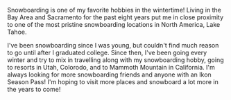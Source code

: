 Snowboarding is one of my favorite hobbies in the wintertime! Living in the Bay Area and Sacramento for the past eight years put me in close proximity to one of the most pristine snowboarding locations in North America, Lake Tahoe.

I've been snowboarding since I was young, but couldn't find much reason to go until after I graduated college. Since then, I've been going every winter and try to mix in travelling along with my snowboarding hobby, going to resorts in Utah, Colorodo, and to Mammoth Mountain in California. I'm always looking for more snowboarding friends and anyone with an Ikon Season Pass! I'm hoping to visit more places and snowboard a lot more in the years to come!